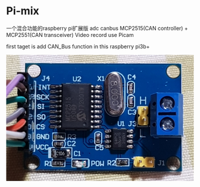 # Pi-mix
一个混合功能的raspberry pi扩展版
adc
canbus MCP2515(CAN controller) + MCP2551(CAN transceiver)
Video record use Picam

first taget is add CAN_Bus function in this raspberry pi3b+ 

![image](https://github.com/xiaoqianzi15/Pi-mix/blob/master/picture/canbus.jpg)

